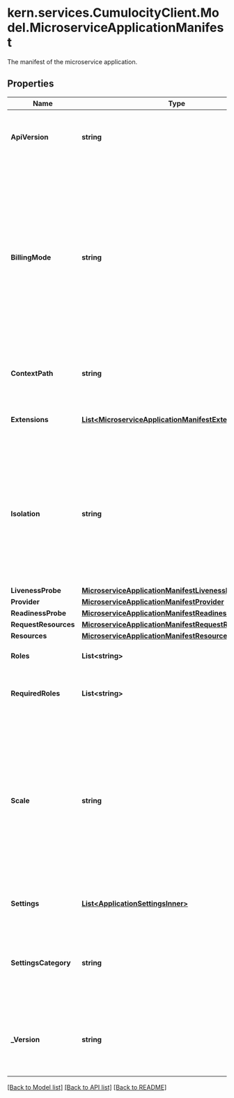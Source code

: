 # kern.services.CumulocityClient.Model.MicroserviceApplicationManifest
The manifest of the microservice application.

## Properties

Name | Type | Description | Notes
------------ | ------------- | ------------- | -------------
**ApiVersion** | **string** | Document type format discriminator, for future changes in format. | [optional] 
**BillingMode** | **string** | The billing mode of the application.  In case of RESOURCES, the number of resources used is exposed for billing calculation per usage. In case of SUBSCRIPTION, all resources usage is counted for the microservice owner and the subtenant is charged for subscription.  | [optional] [default to BillingModeEnum.RESOURCES]
**ContextPath** | **string** | The context path in the URL makes the application accessible. | [optional] 
**Extensions** | [**List&lt;MicroserviceApplicationManifestExtensionsInner&gt;**](MicroserviceApplicationManifestExtensionsInner.md) | A list of URL extensions for this microservice application. | [optional] 
**Isolation** | **string** | Deployment isolation. In case of PER_TENANT, there is a separate instance for each tenant. Otherwise, there is one single instance for all subscribed tenants. This will affect billing.  | [optional] 
**LivenessProbe** | [**MicroserviceApplicationManifestLivenessProbe**](MicroserviceApplicationManifestLivenessProbe.md) |  | [optional] 
**Provider** | [**MicroserviceApplicationManifestProvider**](MicroserviceApplicationManifestProvider.md) |  | [optional] 
**ReadinessProbe** | [**MicroserviceApplicationManifestReadinessProbe**](MicroserviceApplicationManifestReadinessProbe.md) |  | [optional] 
**RequestResources** | [**MicroserviceApplicationManifestRequestResources**](MicroserviceApplicationManifestRequestResources.md) |  | [optional] 
**Resources** | [**MicroserviceApplicationManifestResources**](MicroserviceApplicationManifestResources.md) |  | [optional] 
**Roles** | **List&lt;string&gt;** | Roles provided by the microservice. | [optional] 
**RequiredRoles** | **List&lt;string&gt;** | List of permissions required by a microservice to work. | [optional] 
**Scale** | **string** | Allows to configure a microservice auto scaling policy. If the microservice uses a lot of CPU resources, a second instance will be created automatically when this is set to &#x60;AUTO&#x60;. The default is &#x60;NONE&#x60;, meaning auto scaling will not happen.  | [optional] [default to ScaleEnum.NONE]
**Settings** | [**List&lt;ApplicationSettingsInner&gt;**](ApplicationSettingsInner.md) | A list of settings objects for this microservice application. | [optional] 
**SettingsCategory** | **string** | Allows to specify a custom category for microservice settings. By default, &#x60;contextPath&#x60; is used.  | [optional] 
**_Version** | **string** | Application version. Must be a correct [SemVer](https://semver.org/) value but the \&quot;+\&quot; sign is disallowed.  | [optional] 

[[Back to Model list]](../README.md#documentation-for-models) [[Back to API list]](../README.md#documentation-for-api-endpoints) [[Back to README]](../README.md)

